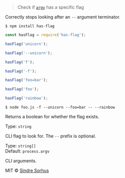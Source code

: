 
> Check if [`argv`](https://nodejs.org/docs/latest/api/process.html#process_process_argv) has a specific flag

Correctly stops looking after an `--` argument terminator.



```
$ npm install has-flag
```



```js
const hasFlag = require('has-flag');

hasFlag('unicorn');

hasFlag('--unicorn');

hasFlag('f');

hasFlag('-f');

hasFlag('foo=bar');

hasFlag('foo');

hasFlag('rainbow');
```

```
$ node foo.js -f --unicorn --foo=bar -- --rainbow
```




Returns a boolean for whether the flag exists.


Type: `string`

CLI flag to look for. The `--` prefix is optional.


Type: `string[]`<br>
Default: `process.argv`

CLI arguments.



MIT © [Sindre Sorhus](https://sindresorhus.com)
